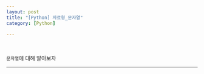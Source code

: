 ```yaml
---
layout: post
title: "[Python] 자료형_문자열"
category: [Python]

---
```

<br>

`문자열`에 대해 알아보자
<!-- more -->

<hr>